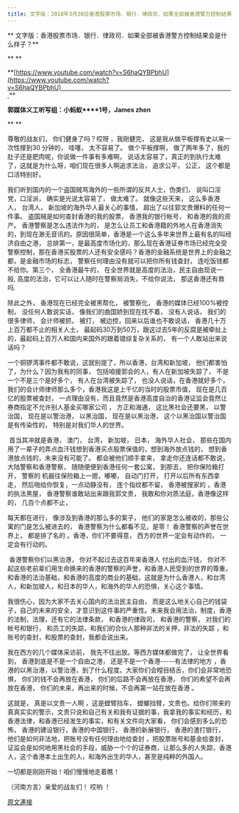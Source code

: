 ```yaml
---
title: 文字版：2018年3月30日香港股票市场．银行．律政司．如果全部被香港警方控制结果会是什么样子？
---
```


**
文字版：香港股票市场．银行．律政司．如果全部被香港警方控制结果会是什么样子？**



**
**



**[https://www.youtube.com/watch?v=S6haQYBPbhU](https://www.youtube.com/watch?v=S6haQYBPbhU)                                                                                                  **



**郭媒体义工听写组：小蚂蚁****1号，James zhen**



**
**



尊敬的战友们， 你们健身了吗？哎呀 ，我刚健完， 这是我从做平板撑有史以来一次性撑到30 分钟的， 哇噻， 太不容易了。 做个平板撑啊， 做了两年多了，我的肚子还是肥肉呢，你说做一件事有多难啊， 说话太容易了，真正的到执行太难了，这就是为什么呀，咱们现在很多人啊追求法治， 追求公平， 公正， 这个都是口活特别好。








我们听到国内的一个盗国贼骂海外的一些所谓的反共人士，伪类们， 说叫口淫党，口淫派， 确实是光说太容易了， 做太难了。 就像这些天来， 这么多香港人， 台湾人， 新加坡的海外华人最关心的事情， 超出了以往郭文贵爆料的任何一件事。 盗国贼是如何查封香港的我的股票， 香港我的银行帐号， 和香港的我的资产。 香港警察是怎么违法作为的， 是怎么让员工和香港籍的外地人在香港消失的，到现在渺无音讯的。原因很简单，香港是一个这么多年来世界上最有名的叫经济自由之港， 总排第一，是最高度市场化的，那么现在香港证券市场已经完全受警察控制，那在香港买股票的人还有安全感吗？香港的金融系统是世界上的金融之都，是金融市场的标志， 警察任何理由没有就可以把你所有钱查封， 连吃饭钱都不给你。第三个， 全香港最牛的， 在全世界就是高度的法治，民主自由现说一般, 高度的法治，它可以让人随时在警察局消失，不给你说法， 那这香港还有救吗.








除此之外， 香港现在已经完全被黑帮化， 被警察化， 香港的媒体已经100%被控制， 没任何人敢说实话， 像我们的曲国娇到现在找不着， 没有人说话， 我们的很多律师， 会计师被抓， 被打， 被边控，回来以后谁也不敢说话， 香港几十万上百万都不止的相关人士， 最起码30万到50万，跟这过去5年的反腐是被牵扯上的，最起码上百万人和国内来国外的跟着错综复杂关系的， 有一个人敢站出来说话吗？








一个铜锣湾事件都不敢说，这就别提了，所以香港，台湾和新加坡， 他们都害怕了，为什么？因为我有的同事， 包括咱援郭会的人，有人在新加坡失踪了， 不是一个不是三个是好多个， 有人在台湾被失踪了， 也没人说话，在香港就好多个，我们的会计师律师那么多个，香港我这是上千亿的当时的股票市值， 现在是几百亿的股票被查封， 一点理由没有，而且竟然是香港高度自治的香港证监会竟然让券商指定不允许别人基金买哪家公司 ， 方正和海通， 这比黑社会还要黑， 以警治国， 现在是以警治港， 以黑治国， 现在是以黑治港， 这个以黑治国以警治国是有传染性的， 特别是对我们华人的世界。








 首当其冲就是香港， 澳门， 台湾， 新加坡， 日本， 海外华人社会， 那些在国内用了一辈子的弄点血汗钱想到香港买点股票保值的，想到海外放点钱的， 想到香港放点钱的，未来没有可能了。 都会被他们顺手拿来， 拿走你还连话都不敢说，大陆警察和香港警察， 随随便便到香港任何一套公寓， 到那去， 把你保险箱打开， 警察的 机器往保险箱上一摁，嘟嘟， 自动门打开， 打开以后所有东西拿走， 然后啪给你恢复，一点动静没有， 连个指纹都不留， 香港被搜家的 ，香港的执法黑屋， 香港警察谁敢站出来跟我郭文贵， 我敢和你对质法庭，香港像这样的， 几百个点都不止，


















每天都在进行， 像涉及到香港的那么多的案子， 他们的家是怎么被收的，那些公寓的门是怎么被进去的， 香港警察为什么都看不见，是零！ 香港警察的声誉在世界上， 都是排了名的 。香港，你们不要得意， 西方的世界一定会有动作的， 一定会有行动的。








 香港警察你们以黑治港， 你对不起过去这百年来香港人 付出的血汗钱， 你对不起这些老前辈们用生命换来的香港的警察的声誉，和香港人民受到的世界的尊重，和香港的法治基础，和香港的高度的商业的基础，这就是为什么香港人，和台湾人，和新加坡人，和日本的华人，和海外的华人的恐惧，关心这个事情。








我很伤心，因为大家不去关心国内的法治民主自由， 而是这么地关心自己的钱袋子，自己的未来的安全，才意识到这件事的严重性。未来我会用法治，制度，香港的法制，法理，还有它的法律条款， 和香港的律政司， 和香港的警察， 对我们的帐号和银行， 和员工的失踪，和我们的合伙人那种非法的关押，非法的失踪 ，和账号的查封，和股票的查封，我都会说出来。








我在西方的几个媒体采访前， 我先不往出放。等西方媒体都做完了， 让全世界看到， 香港到底是不是一个自由之港， 还是不是一个香港-----有法律的地方 ，香港的以黑治港，以警治港，到了什么程度。大家你们会瞠目结舌，你们会非常地恐惧， 你们的钱不会再放在香港， 你们的后路不会再放在香港， 你们的希望不会再放在香港， 你们的未来，再出来的时候，不会再第一站在放在香港 。








这就是， 真是以文贵一人啊 ，这是螳臂挡车， 螳螂挡臂，文贵也。给你们带来的真真实实的警示，文贵只说和自己有关和我有证据的事，我拿我的事实和经历，和香港法律，和香港已经发生的事实，和有关文件向大家看， 你们会感到多么的恐怖， 香港的建设银行，香港的中国银行， 香港的新展银行， 香港的渣打银行， 他们是如何非法地，把账号没有任何理由地给查封 ，把股票账号和基金给查封， 证监会是如何地用黑社会的手段，威胁一个个的证券商，让那么多的人失踪，香港人，这个香港本土出生的人，和海外出生的华人，甚至是纯粹的外国人。








一切都是刚刚开始！咱们慢慢地走着瞧！








（河南方言）亲爱的战友们！ 哎哟 ！

[原文連接](http://littleantvoice.blogspot.com/2018/04/2018330.html)